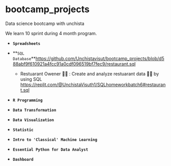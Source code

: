 # bootcamp_projects

Data science bootcamp with unchista

We learn 10 sprint during 4 month program.

- **`Spreadsheets`**


- **`SQL Database`**https://github.com/Unchistavisut/bootcamp_projects/blob/d588abf9f610921a4fcc91a0cdf096519bf7fec9/restaurant.sql
     - Restuarant Owener 🍕🥩 : Create and analyze restuarant data 🍕🍝 by using SQL     
       https://replit.com/@UnchistaVisuth1/SQLhomeworkbatch6#restaurant.sql
       
- **`R Programming`**


- **`Data Transformation`**


- **`Data Visualization`**


- **`Statistic`**


- **`Intro to 'Classical' Machine Learning`**


- **`Essential Python for Data Analyst`**


- **`Dashboard`**
